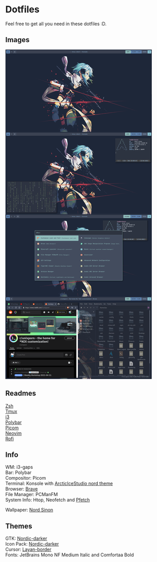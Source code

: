# Dotfiles

Feel free to get all you need in these dotfiles :D.

## Images

![Desktop](./demo.png "Desktop")

## Readmes

[Zsh](./zsh/README.md)  
[Tmux](./tmux/README.md)  
[i3](./i3/README.md)  
[Polybar](./polybar/README.md)  
[Picom](./picom/README.md)  
[Neovim](./nvim/README.md)  
[Rofi](./rofi/README.md)  

## Info

WM: i3-gaps  
Bar: Polybar  
Compositor: Picom  
Terminal: Konsole with [ArcticIceStudio nord theme](https://github.com/arcticicestudio/nord-konsole)  
Browser: [Brave](https://brave.com/)  
File Manager: PCManFM  
System Info: Htop, Neofetch and [Pfetch](https://github.com/dylanaraps/pfetch)  

Wallpaper: [Nord Sinon](https://imgur.com/KBADsWK)  

## Themes

GTK: [Nordic-darker](https://www.opendesktop.org/s/Gnome/p/1267246/)  
Icon Pack: [Nordic-darker](https://www.opendesktop.org/s/Gnome/p/1473069)  
Cursor: [Layan-border](https://www.opendesktop.org/p/1365214/)  
Fonts: JetBrains Mono NF Medium Italic and Comfortaa Bold
